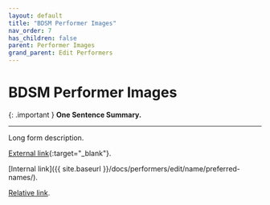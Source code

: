 ```yaml
---
layout: default
title: "BDSM Performer Images"
nav_order: 7
has_children: false
parent: Performer Images
grand_parent: Edit Performers
---
```


# BDSM Performer Images

{: .important }
**One Sentence Summary.**

---

Long form description.

[External link](https://stashdb.org/performers/fbd10ce7-3209-4788-b84f-3a2ec1b19326){:target="_blank"}.

[Internal link]({{ site.baseurl }}/docs/performers/edit/name/preferred-names/).

[Relative link](../jav-names/).
